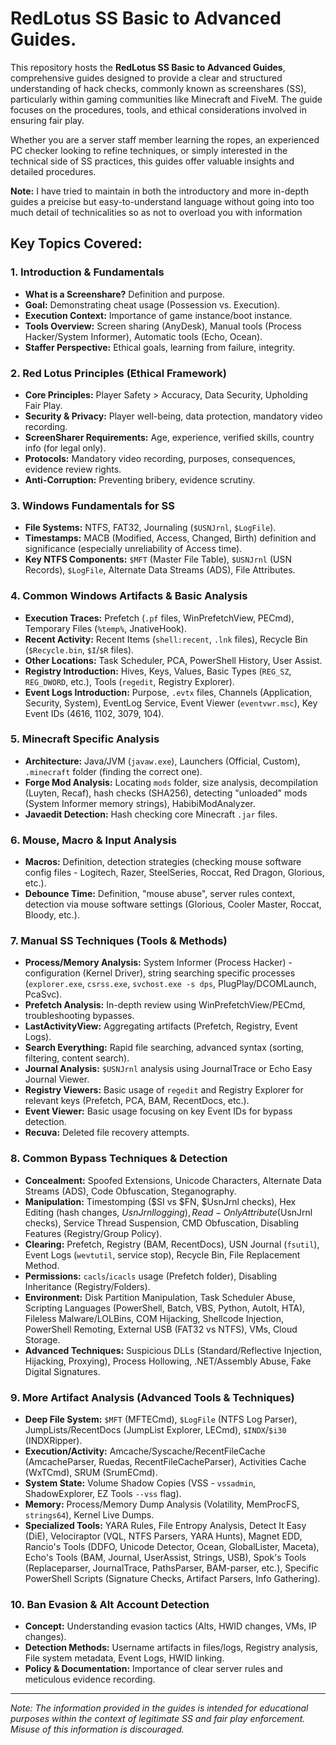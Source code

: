 # RedLotus SS Basic to Advanced Guides.

This repository hosts the **RedLotus SS Basic to Advanced Guides**, comprehensive guides designed to provide a clear and structured understanding of hack checks, commonly known as screenshares (SS), particularly within gaming communities like Minecraft and FiveM. The guide focuses on the procedures, tools, and ethical considerations involved in ensuring fair play.

Whether you are a server staff member learning the ropes, an experienced PC checker looking to refine techniques, or simply interested in the technical side of SS practices, this guides offer valuable insights and detailed procedures.

**Note:** I have tried to maintain in both the introductory and more in-depth guides a preicise but easy-to-understand language without going into too much detail of technicalities so as not to overload you with information  

## Key Topics Covered:

### 1. Introduction & Fundamentals
*   **What is a Screenshare?** Definition and purpose.
*   **Goal:** Demonstrating cheat usage (Possession vs. Execution).
*   **Execution Context:** Importance of game instance/boot instance.
*   **Tools Overview:** Screen sharing (AnyDesk), Manual tools (Process Hacker/System Informer), Automatic tools (Echo, Ocean).
*   **Staffer Perspective:** Ethical goals, learning from failure, integrity.

### 2. Red Lotus Principles (Ethical Framework)
*   **Core Principles:** Player Safety > Accuracy, Data Security, Upholding Fair Play.
*   **Security & Privacy:** Player well-being, data protection, mandatory video recording.
*   **ScreenSharer Requirements:** Age, experience, verified skills, country info (for legal only).
*   **Protocols:** Mandatory video recording, purposes, consequences, evidence review rights.
*   **Anti-Corruption:** Preventing bribery, evidence scrutiny.

### 3. Windows Fundamentals for SS
*   **File Systems:** NTFS, FAT32, Journaling (`$USNJrnl`, `$LogFile`).
*   **Timestamps:** MACB (Modified, Access, Changed, Birth) definition and significance (especially unreliability of Access time).
*   **Key NTFS Components:** `$MFT` (Master File Table), `$USNJrnl` (USN Records), `$LogFile`, Alternate Data Streams (ADS), File Attributes.

### 4. Common Windows Artifacts & Basic Analysis
*   **Execution Traces:** Prefetch (`.pf` files, WinPrefetchView, PECmd), Temporary Files (`%temp%`, JnativeHook).
*   **Recent Activity:** Recent Items (`shell:recent`, `.lnk` files), Recycle Bin (`$Recycle.bin`, `$I`/`$R` files).
*   **Other Locations:** Task Scheduler, PCA, PowerShell History, User Assist.
*   **Registry Introduction:** Hives, Keys, Values, Basic Types (`REG_SZ`, `REG_DWORD`, etc.), Tools (`regedit`, Registry Explorer).
*   **Event Logs Introduction:** Purpose, `.evtx` files, Channels (Application, Security, System), EventLog Service, Event Viewer (`eventvwr.msc`), Key Event IDs (4616, 1102, 3079, 104).

### 5. Minecraft Specific Analysis
*   **Architecture:** Java/JVM (`javaw.exe`), Launchers (Official, Custom), `.minecraft` folder (finding the correct one).
*   **Forge Mod Analysis:** Locating `mods` folder, size analysis, decompilation (Luyten, Recaf), hash checks (SHA256), detecting "unloaded" mods (System Informer memory strings), HabibiModAnalyzer.
*   **Javaedit Detection:** Hash checking core Minecraft `.jar` files.

### 6. Mouse, Macro & Input Analysis
*   **Macros:** Definition, detection strategies (checking mouse software config files - Logitech, Razer, SteelSeries, Roccat, Red Dragon, Glorious, etc.).
*   **Debounce Time:** Definition, "mouse abuse", server rules context, detection via mouse software settings (Glorious, Cooler Master, Roccat, Bloody, etc.).

### 7. Manual SS Techniques (Tools & Methods)
*   **Process/Memory Analysis:** System Informer (Process Hacker) - configuration (Kernel Driver), string searching specific processes (`explorer.exe`, `csrss.exe`, `svchost.exe -s dps`, PlugPlay/DCOMLaunch, PcaSvc).
*   **Prefetch Analysis:** In-depth review using WinPrefetchView/PECmd, troubleshooting bypasses.
*   **LastActivityView:** Aggregating artifacts (Prefetch, Registry, Event Logs).
*   **Search Everything:** Rapid file searching, advanced syntax (sorting, filtering, content search).
*   **Journal Analysis:** `$USNJrnl` analysis using JournalTrace or Echo Easy Journal Viewer.
*   **Registry Viewers:** Basic usage of `regedit` and Registry Explorer for relevant keys (Prefetch, PCA, BAM, RecentDocs, etc.).
*   **Event Viewer:** Basic usage focusing on key Event IDs for bypass detection.
*   **Recuva:** Deleted file recovery attempts.

### 8. Common Bypass Techniques & Detection
*   **Concealment:** Spoofed Extensions, Unicode Characters, Alternate Data Streams (ADS), Code Obfuscation, Steganography.
*   **Manipulation:** Timestomping ($SI vs $FN, $UsnJrnl checks), Hex Editing (hash changes, $UsnJrnl logging), Read-Only Attribute ($UsnJrnl checks), Service Thread Suspension, CMD Obfuscation, Disabling Features (Registry/Group Policy).
*   **Clearing:** Prefetch, Registry (BAM, RecentDocs), USN Journal (`fsutil`), Event Logs (`wevtutil`, service stop), Recycle Bin, File Replacement Method.
*   **Permissions:** `cacls`/`icacls` usage (Prefetch folder), Disabling Inheritance (Registry/Folders).
*   **Environment:** Disk Partition Manipulation, Task Scheduler Abuse, Scripting Languages (PowerShell, Batch, VBS, Python, AutoIt, HTA), Fileless Malware/LOLBins, COM Hijacking, Shellcode Injection, PowerShell Remoting, External USB (FAT32 vs NTFS), VMs, Cloud Storage.
*   **Advanced Techniques:** Suspicious DLLs (Standard/Reflective Injection, Hijacking, Proxying), Process Hollowing, .NET/Assembly Abuse, Fake Digital Signatures.

### 9. More Artifact Analysis (Advanced Tools & Techniques)
*   **Deep File System:** `$MFT` (MFTECmd), `$LogFile` (NTFS Log Parser), JumpLists/RecentDocs (JumpList Explorer, LECmd), `$INDX`/`$i30` (INDXRipper).
*   **Execution/Activity:** Amcache/Syscache/RecentFileCache (AmcacheParser, Ruedas, RecentFileCacheParser), Activities Cache (WxTCmd), SRUM (SrumECmd).
*   **System State:** Volume Shadow Copies (VSS - `vssadmin`, ShadowExplorer, EZ Tools `--vss` flag).
*   **Memory:** Process/Memory Dump Analysis (Volatility, MemProcFS, `strings64`), Kernel Live Dumps.
*   **Specialized Tools:** YARA Rules, File Entropy Analysis, Detect It Easy (DiE), Velociraptor (VQL, NTFS Parsers, YARA Hunts), Magnet EDD, Rancio's Tools (DDFO, Unicode Detector, Ocean, GlobalLister, Maceta), Echo's Tools (BAM, Journal, UserAssist, Strings, USB), Spok's Tools (Replaceparser, JournalTrace, PathsParser, BAM-parser, etc.), Specific PowerShell Scripts (Signature Checks, Artifact Parsers, Info Gathering).

### 10. Ban Evasion & Alt Account Detection
*   **Concept:** Understanding evasion tactics (Alts, HWID changes, VMs, IP changes).
*   **Detection Methods:** Username artifacts in files/logs, Registry analysis, File system metadata, Event Logs, HWID linking.
*   **Policy & Documentation:** Importance of clear server rules and meticulous evidence recording.

---

*Note: The information provided in the guides is intended for educational purposes within the context of legitimate SS and fair play enforcement. Misuse of this information is discouraged.*
